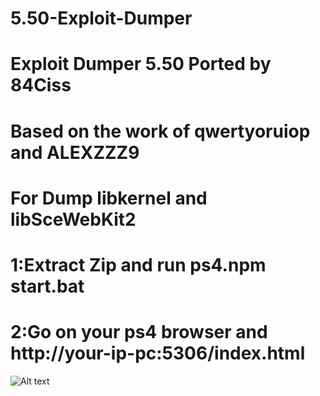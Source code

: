 # 5.50-Exploit-Dumper
# Exploit Dumper 5.50 Ported by 84Ciss
# Based on the work of qwertyoruiop and ALEXZZZ9
# For Dump libkernel and libSceWebKit2
# 1:Extract Zip and run ps4.npm start.bat 
# 2:Go on your ps4 browser and  http://your-ip-pc:5306/index.html

![Alt text](https://pbs.twimg.com/media/DwfG2qkWkAAF0nV.jpg?raw=true "Title")

